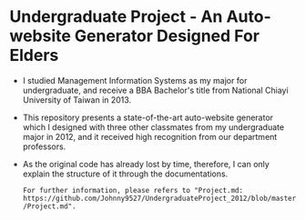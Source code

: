 # Undergraduate Project - An Auto-website Generator Designed For Elders

* I studied Management Information Systems as my major for undergraduate, and receive a BBA Bachelor's title from National Chiayi University of Taiwan in 2013.

* This repository presents a state-of-the-art auto-website generator which I designed with three other classmates from my undergraduate major in 2012, and it received high recognition from our department professors.

* As the original code has already lost by time, therefore, I can only explain the structure of it through the documentations.

  `For further information, please refers to "Project.md: https://github.com/Johnny9527/UndergraduateProject_2012/blob/master/Project.md".`

 
